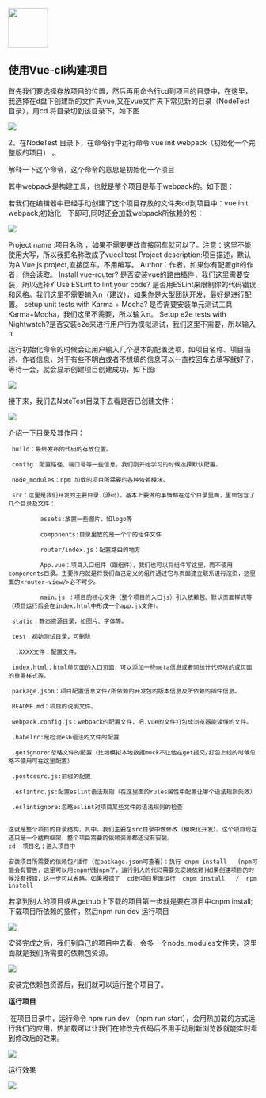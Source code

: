 [<img src="../index.jpg" width = "80" height = "80"  />](../首页.md#index)

<h2 id="vuecli">使用Vue-cli构建项目</h2>

首先我们要选择存放项目的位置，然后再用命令行cd到项目的目录中，在这里，我选择在d盘下创建新的文件夹vue,又在vue文件夹下常见新的目录（NodeTest 目录），用cd 将目录切到该目录下，如下图：

![](img/创建项目/vue001.png)

2、在NodeTest 目录下，在命令行中运行命令 vue init webpack（初始化一个完整版的项目） 。

解释一下这个命令，这个命令的意思是初始化一个项目

其中webpack是构建工具，也就是整个项目是基于webpack的。如下图：

若我们在编辑器中已经手动创建了这个项目存放的文件夹cd到项目中：vue init webpack;初始化一下即可,同时还会加载webpack所依赖的包：

![](img/创建项目/vue003.png)

Project name :项目名称 ，如果不需要更改直接回车就可以了。注意：这里不能使用大写，所以我把名称改成了vueclitest
Project description:项目描述，默认为A Vue.js project,直接回车，不用编写。
Author：作者，如果你有配置git的作者，他会读取。
Install  vue-router? 是否安装vue的路由插件，我们这里需要安装，所以选择Y
Use ESLint to lint your code? 是否用ESLint来限制你的代码错误和风格。我们这里不需要输入n（建议），如果你是大型团队开发，最好是进行配置。
setup unit tests with  Karma + Mocha? 是否需要安装单元测试工具Karma+Mocha，我们这里不需要，所以输入n。
Setup e2e tests with Nightwatch?是否安装e2e来进行用户行为模拟测试，我们这里不需要，所以输入n

 运行初始化命令的时候会让用户输入几个基本的配置选项，如项目名称、项目描述、作者信息，对于有些不明白或者不想填的信息可以一直按回车去填写就好了，等待一会，就会显示创建项目创建成功，如下图:

![](img/创建项目/vue004.png)

接下来，我们去NoteTest目录下去看是否已创建文件：

![](img/创建项目/vue005.png)

介绍一下目录及其作用：

     build：最终发布的代码的存放位置。
    
     config：配置路径、端口号等一些信息，我们刚开始学习的时候选择默认配置。
    
     node_modules：npm 加载的项目所需要的各种依赖模块。
    
     src：这里是我们开发的主要目录（源码），基本上要做的事情都在这个目录里面，里面包含了几个目录及文件：
    
             assets:放置一些图片，如logo等
    
             components:目录里放的是一个个的组件文件
    
             router/index.js：配置路由的地方
    
             App.vue：项目入口组件（跟组件），我们也可以将组件写这里，而不使用components目录。主要作用就是将我们自己定义的组件通过它与页面建立联系进行渲染，这里面的<router-view/>必不可少。
    
             main.js ：项目的核心文件（整个项目的入口js）引入依赖包、默认页面样式等（项目运行后会在index.html中形成一个app.js文件）。
    
     static：静态资源目录，如图片、字体等。
    
     test：初始测试目录，可删除
    
      .XXXX文件：配置文件。
    
     index.html：html单页面的入口页面，可以添加一些meta信息或者同统计代码啥的或页面的重置样式等。
    
     package.json：项目配置信息文件/所依赖的开发包的版本信息及所依赖的插件信息。
    
     README.md：项目的说明文件。
    
     webpack.config.js：webpack的配置文件，把.vue的文件打包成浏览器能读懂的文件。
    
     .babelrc:是检测es6语法的文件的配置
    
     .getignore:忽略文件的配置（比如模拟本地数据mock不让他在get提交/打包上线的时候忽略不使用可在这里配置）
    
     .postcssrc.js:前缀的配置 
    
     .eslintrc.js:配置eslint语法规则（在这里面的rules属性中配置让哪个语法规则失效）
    
     .eslintignore:忽略eslint对项目某些文件的语法规则的检查


    这就是整个项目的目录结构，其中，我们主要在src目录中做修改（模块化开发）。这个项目现在还只是一个结构框架，整个项目需要的依赖资源都还没有安装。
    cd  项目名；进入项目中
    
    安装项目所需要的依赖包/插件（在package.json可查看）：执行 cnpm install   (npm可能会有警告，这里可以用cnpm代替npm了，运行别人的代码需要先安装依赖)如果创建项目的时候没有报错，这一步可以省略。如果报错了  cd到项目里面运行  cnpm install   /  npm install

若拿到别人的项目或从gethub上下载的项目第一步就是要在项目中cnpm install;下载项目所依赖的插件，然后npm run dev 运行项目

![](img/创建项目/vue006.png)

安装完成之后，我们到自己的项目中去看，会多一个node_modules文件夹，这里面就是我们所需要的依赖包资源。

![](img/创建项目/vue007.png)

安装完依赖包资源后，我们就可以运行整个项目了。

**运行项目**

​    在项目目录中，运行命令 npm run dev （npm run start），会用热加载的方式运行我们的应用，热加载可以让我们在修改完代码后不用手动刷新浏览器就能实时看到修改后的效果。

![](img/创建项目/vue008.png)

运行效果

![](img/创建项目/vue009.png)